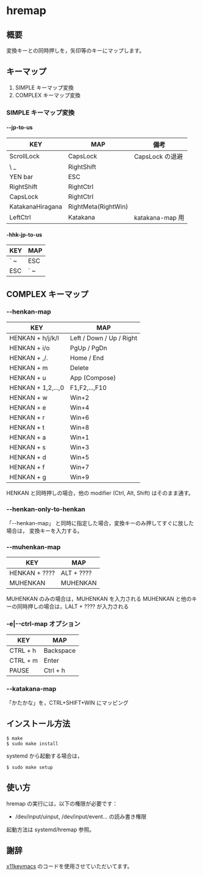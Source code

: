 # hremap

## 概要

変換キーとの同時押しを，矢印等のキーにマップします。

## キーマップ

1. SIMPLE キーマップ変換
2. COMPLEX キーマップ変換

### SIMPLE キーマップ変換

#### --jp-to-us

| KEY              | MAP                 | 備考                     |
|------------------|---------------------|--------------------------|
| ScrollLock	   | CapsLock            | CapsLock の退避          |
| \ _              | RightShift          |                          |
| YEN bar          | ESC                 |                          |
| RightShift       | RightCtrl           |                          |
| CapsLock         | RightCtrl           |                          |
| KatakanaHiragana | RightMeta(RightWin) |                          |
| LeftCtrl         | Katakana            | katakana-map 用          |

#### -hhk-jp-to-us

| KEY              | MAP                 |
|------------------|---------------------|
| ` ~              | ESC                 |
| ESC              | ` ~                 |

## COMPLEX キーマップ

### --henkan-map

| KEY                | MAP                      |
|--------------------|--------------------------|
| HENKAN + h/j/k/l   | Left / Down / Up / Right |
| HENKAN + i/o       | PgUp / PgDn              |
| HENKAN + ,/.       | Home / End               |
| HENKAN + m         | Delete                   |
| HENKAN + u         | App (Compose)            |
| HENKAN + 1,2,...,0 | F1,F2,...,F10            |
| HENKAN + w         | Win+2                    |
| HENKAN + e         | Win+4                    |
| HENKAN + r         | Win+6                    |
| HENKAN + t         | Win+8                    |
| HENKAN + a         | Win+1                    |
| HENKAN + s         | Win+3                    |
| HENKAN + d         | Win+5                    |
| HENKAN + f         | Win+7                    |
| HENKAN + g         | Win+9                    |

HENKAN と同時押しの場合，他の modifier (Ctrl, Alt, Shift) はそのまま通す。

### --henkan-only-to-henkan

「--henkan-map」 と同時に指定した場合，変換キーのみ押してすぐに放した場合は，
変換キーを入力する。

### --muhenkan-map

| KEY                | MAP                      |
|--------------------|--------------------------|
| HENKAN + ????      | ALT + ????               |
| MUHENKAN           | MUHENKAN                 |

MUHENKAN のみの場合は，MUHENKAN を入力される
MUHENKAN と他のキーの同時押しの場合は，LALT + ???? が入力される

### -e|--ctrl-map オプション

| KEY      | MAP       |
|----------|-----------|
| CTRL + h | Backspace |
| CTRL + m | Enter     |
| PAUSE    | Ctrl + h  |

### --katakana-map 

「かたかな」を，CTRL+SHIFT+WIN にマッピング

## インストール方法

```
$ make
$ sudo make install
```

systemd から起動する場合は，

```
$ sudo make setup
```

## 使い方

hremap の実行には，以下の権限が必要です：

  - /dev/input/uinput, /dev/input/event... の読み書き権限

起動方法は systemd/hremap 参照。

## 謝辞

[x11keymacs](http://yashiromann.sakura.ne.jp/x11keymacs/) のコードを使用させていただいてます。
